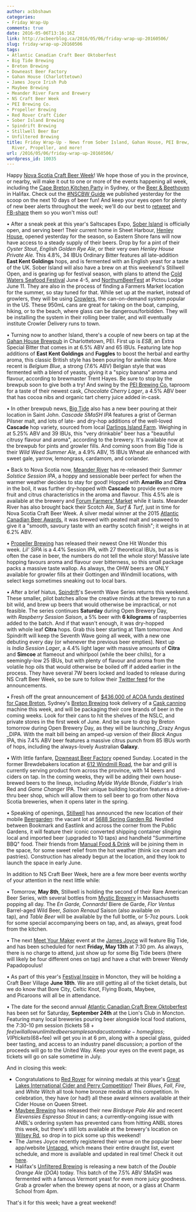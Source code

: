 ```yaml
---
author: acbbshawn
categories:
- Friday Wrap-Up
comments: true
date: 2016-05-06T13:16:16Z
link: http://acbeerblog.ca/2016/05/06/friday-wrap-up-20160506/
slug: friday-wrap-up-20160506
tags:
- Atlantic Canadian Craft Beer Oktoberfest
- Big Tide Brewing
- Breton Brewing
- Downeast Beer Factory
- Gahan House (Charlottetown)
- James Joyce Irish Pub
- Maybee Brewing
- Meander River Farm and Brewery
- NS Craft Beer Week
- PEI Brewing Co.
- Propeller Brewing
- Red Rover Craft Cider
- Sober Island Brewing
- Spindrift Brewing
- Stillwell Beer Bar
- Unfiltered Brewing
title: Friday Wrap-Up - News from Sober Island, Gahan House, PEI Brew, Big Tide, Meander
  River, Propeller, and more!
url: /2016/05/06/friday-wrap-up-20160506/
wordpress_id: 10035
---
```


Happy [Nova Scotia Craft Beer Week](http://nscraftbeer.ca/craftbeerweek/)! We hope those of you in the province, or nearby, will make it out to one or more of the events happening all week, including the [Cape Breton Kitchen Party](https://www.universe.com/events/cape-breton-kitchen-party-centre-200-tickets-C9YQVP) in Sydney, or the [Beer & Beethoven](https://halifaxforum.etixnow.com/events/symphony-nova-scotia/may-6-2016/halifax-forum-mpc) in Halifax. Check out the [#NSCBW Guide](http://acbeerblog.ca/2016/05/04/nova-scotia-craft-beer-week-2016/) we published yesterday for the scoop on the next 10 days of beer fun! And keep your eyes open for plenty of new beer alerts throughout the week; we'll do our best to [retweet](https://twitter.com/ACBeerBlog) and [FB-share](https://www.facebook.com/ACBeerBlog/) them so you won't miss out!

• After a sneak peek at this year's Saltscapes Expo, [Sober Island](https://www.facebook.com/soberislandbrewing/?fref=ts) is officially open, and serving beer! Their current home in Sheet Harbour, [Henley House](https://www.facebook.com/TheHenleyHouse/), opened yesterday for the season, so Eastern Shore fans will now have access to a steady supply of their beers. Drop by for a pint of their _Oyster Stout_, _English Golden Rye Ale_, or their very own _Henley House Private Ale._ This 4.8%, 34 IBUs Ordinary Bitter features all late-addition **East Kent Goldings** hops, and is fermented with an English yeast for a taste of the UK. Sober Island will also have a brew on at this weekend's Stillwell Open, and is gearing up for festival season, with plans to attend the [Cold Waters Seafood Festival](http://coldwaterfestival.ca/home/index.php/coldwaters/) June 4-5, and [NorthumBeerFest](http://pictoulodge.com/northumbeerfest/) at Pictou Lodge June 11. They are also in the process of finding a Farmers Market location for the summer, so stay tuned for that. While set up at the market, instead of growlers, they will be using [Crowlers](http://www.dixiecanner.com/crowlers/), the can-on-demand system popular in the US. These 950mL cans are great for taking on the boat, camping, hiking, or to the beach, where glass can be dangerous/forbidden. They will be installing the system in their rolling beer trailer, and will eventually institute Crowler Delivery runs to town.

• Turning now to another Island, there's a couple of new beers on tap at the [Gahan House Brewpub](http://charlottetown.gahan.ca/) in Charlottetown, PEI. First up is _ESB_, an Extra Special Bitter that comes in at 6.5% ABV and 65 IBUs. Featuring late hop additions of **East Kent Goldings** and **Fuggles** to boost the herbal and earthy aroma, this classic British style has been pouring for awhile now. More recent is _Belgium Blue_, a strong (7.6% ABV) Belgian style that was fermented with a blend of yeasts, giving it a "spicy banana" aroma and flavour, according to brewmaster Trent Hayes. Be sure to stop by the brewpub soon to give both a try! And swing by the [PEI Brewing Co.](http://peibrewingcompany.com/) taproom for a taste of their newest cask, _Chocolate Cherry Lager_, a 4.5% ABV beer that has cocoa nibs and organic tart cherry juice added in-cask.

• In other brewpub news, [Big Tide](https://www.facebook.com/pages/Big-Tide-Brewing-Co/301456876447) also has a new beer pouring at their location in Saint John. _Cascade SMaSH IPA_ features a grist of German Pilsner malt, and lots of late- and dry-hop additions of the well-loved **Cascade** hop variety, sourced from local [Darlings Island Farm](https://www.google.ca/maps/place/Darlings+Island,+NB/@45.5096019,-66.157274,10z/data=!4m5!3m4!1s0x4ca701cb5fd17aad:0xdcc2e2926bfdc4cc!8m2!3d45.5096037!4d-65.8771225). Weighing in at 5.25% ABV and 39 IBUs, this "very drinkable" beer has a "beautiful citrusy flavour and aroma", according to the brewery. It's available now at the brewpub for pints and growler fills. And coming soon from Big Tide is their _Wild Weed Summer Ale_, a 4.9% ABV, 15 IBUs Wheat ale enhanced with sweet gale, yarrow, lemongrass, cardamom, and coriander.

• Back to Nova Scotia now, [Meander River](http://www.meanderriverfarm.ca/) has re-released their _Summer Solstice Session IPA_, a hoppy and sessionable beer perfect for when the warmer weather decides to stay for good! Hopped with **Amarillo** and **Citra** in the boil, it was further dry-hopped with **Cascade** to provide even more fruit and citrus characteristics in the aroma and flavour. This 4.5% ale is available at the brewery and [Forum Farmers' Market](http://forumfarmersmarket.ca/) while it lasts. Meander River has also brought back their Scotch Ale, _Surf & Turf_, just in time for Nova Scotia Craft Beer Week. A silver medal winner at the 2015 [Atlantic Canadian Beer Awards](https://www.facebook.com/BeerAwardsAtlantic/), it was brewed with peated malt and seaweed to give it a "smooth, savoury taste with an earthy scotch finish"; it weighs in at 6.2% ABV.

• [Propeller Brewing](http://www.drinkpropeller.ca/) has released their newest One Hit Wonder this week. _Lil' SIPA_ is a 4.4% Session IPA, with 27 theoretical IBUs, but as is often the case in beer, the numbers do not tell the whole story! Massive late hopping favours aroma and flavour over bitterness, so this small package packs a massive taste wallop. As always, the OHW beers are ONLY available for growler fills at their Gottingen and Windmill locations, with select kegs sometimes sneaking out to local bars.

• After a brief hiatus, [Spindrift](http://spindriftbrewing.com/)'s Seventh Wave Series returns this weekend. These smaller, pilot batches allow the creative minds at the brewery to run a bit wild, and brew up beers that would otherwise be impractical, or not feasible. The series continues **Saturday** during Open Brewery Day, with _Raspberry Session Saison_, a 5% beer with **6 kilograms** of raspberries added to the batch. And if that wasn't enough, it was dry-hopped with whole leaf **Citra** hops. Grab this beer starting at 11am tomorrow. And Spindrift will keep the Seventh Wave going all week, with a new one debuting every day (or whenever the previous beer empties). Next up is _India Session Lager_, a 4.4% light lager with massive amounts of **Citra** and **Simcoe** at flameout and whirlpool (while the beer chills), for a seemingly-low 25 IBUs, but with plenty of flavour and aroma from the volatile hop oils that would otherwise be boiled off if added earlier in the process. They have several 7W beers locked and loaded to release during NS Craft Beer Week, so be sure to follow their [Twitter feed](http://www.twitter.com/Spindrift_Brew) for the announcements.

• Fresh off the great announcement of [$436,000 of ACOA funds destined for Cape Breton](http://www.acoa-apeca.gc.ca/eng/Agency/MediaRoom/NewsReleases/Pages/4766.aspx), Sydney's [Breton Brewing](http://bretonbrewing.ca/) took delivery of a [Cask canning](http://www.cask.com/) machine this week, and will be packaging their core brands of beer in the coming weeks. Look for their cans to hit the shelves of the NSLC, and private stores in the first week of June. And be sure to drop by Breton tomorrow during Open Brewery Day, as they will be launching _Crazy Angus _DIPA. With the malt bill being an amped-up version of their _Black Angus_ IPA, this 7.4% ABV beer features a massive citrus punch from 85 IBUs worth of hops, including the always-lovely Australian **Galaxy**.

• With little fanfare, [Downeast Beer Factory](http://downeastbeerfactory.com/) opened Sunday. Located in the former Brewdebakers location at [612 Windmill Road](https://www.google.com/maps/place/612+Windmill+Rd,+Dartmouth,+NS+B3B+1B5,+Canada/@44.6977451,-63.6045447,17z/data=!3m1!4b1!4m5!3m4!1s0x4b5a26d4283bfa69:0xa415acd66ca64dd4!8m2!3d44.6977413!4d-63.602356), the bar and grill is currently serving product from across the province, with 14 beers and ciders on tap. In the coming weeks, they will be adding their own house-brewed beers to the lineup, including _Mylde Wylde_ Blonde, _Fiddler's_ Irish Red and _Game Changer_ IPA. Their unique building location features a drive-thru beer shop, which will allow them to sell beer to go from other Nova Scotia breweries, when it opens later in the spring.

• Speaking of openings, [Stillwell](http://www.barstillwell.com/) has announced the new location of their mobile [Beergarden](http://www.barstillwell.com/beergarden): the vacant lot at [5688 Spring Garden Rd](https://www.google.ca/maps/place/5688+Spring+Garden+Rd,+Halifax/data=!4m2!3m1!1s0x4b5a223181d77485:0x55888c23fb35d3ad?sa=X&ved=0ahUKEwim-eXYmcXMAhVDdT4KHZpTBIEQ8gEIGjAA). Nestled between Bookmark and Eastlink and across the corner from the Public Gardens, it will feature their iconic converted shipping container slinging local and imported beer (upgraded to 10 taps) and handheld "Summertime BBQ" food. Their friends from [Manual Food & Drink](http://www.manualfoodanddrinkco.com/) will be joining them in the space, for some sweet relief from the hot weather (think ice cream and pastries). Construction has already begun at the location, and they look to launch the space in early June.

In addition to NS Craft Beer Week, here are a few more beer events worthy of your attention in the next little while:

• Tomorrow, **May 8th**, Stillwell is holding the second of their Rare American Beer Series, with several bottles from [Mystic Brewery](http://www.mystic-brewery.com/) in Massachusetts popping all day. The _En Garde, Connards!_ Biere de Garde, _Flor Ventus_ Barrel-aged Wild Beer, _Saison Renaud_ Saison (also available on tap), and _Table Beer_ will be available by the full bottle, or 5-7oz pours. Look for some special accompanying beers on tap, and, as always, great food from the kitchen.

• The next [Meet Your Maker](https://www.facebook.com/events/1690648151194676/) event at the [James Joyce](https://www.facebook.com/FoodatTheCrownDowntown) will feature Big Tide, and has been scheduled for next **Friday, May 13th** at 7:30 pm. As always, there is no charge to attend, just show up for some Big Tide beers (there will likely be four different ones on tap) and have a chat with brewer Wendy Papadopoulus!

• As part of this year's [Festival Inspire](http://larticisvp.com/festival-inspire/) in Moncton, they will be holding a Craft Beer Village **June 18th**. We are still getting all of the ticket details, but we do know that Bore City, Celtic Knot, Flying Boats, Maybee, and Picaroons will all be in attendance.

• The date for the second annual [Atlantic Canadian Craft Brew Oktoberfest](https://www.facebook.com/events/1034670523270508/) has been set for Saturday, **September 24th** at the Lion's Club in Moncton. Featuring many local breweries pouring beer alongside local food stations, the 7:30-10 pm session (tickets $58+fee) will allow unlimited beer samples and a custom take-home glass; VIP tickets ($68+fee) will get you in at 6 pm, along with a special glass, guided beer tasting, and access to an industry panel discussion; a portion of the proceeds will go to the United Way. Keep your eyes on the event page, as tickets will go on sale sometime in July.

And in closing this week:

- Congratulations to [Red Rover](http://www.redroverbrew.com/) for winning medals at this year's [Great Lakes International Cider and Perry Competition](http://glintcap.org/)! Their _Blues_, _Fall_, _Fire_, and _White Witch_ all took home bronze medals at this competition. In celebration, they have (or had!) all these award winners available at their Cider House on Queen Street.
- [Maybee Brewing](http://www.maybeebrew.com/) has released their new _Birdseye Pale Ale_ and recent _Elevensies Espresso Stout_ in cans; a currently-ongoing issue with ANBL's ordering system has prevented cans from hitting ANBL stores this week, but there's still lots available at the brewery's location on [Wilsey Rd](https://www.google.ca/maps/place/559+Wilsey+Rd,+Fredericton,+NB+E3B+7K1/@45.9149203,-66.6174547,17z/data=!3m1!4b1!4m5!3m4!1s0x4ca421a14aeb763b:0xadca32dbf17d1a0d!8m2!3d45.9149203!4d-66.615266), so drop in to pick some up this weekend!
- The James Joyce recently registered their venue on the popular beer app/website [Untappd](https://untappd.com/), which means their entire draught list, event schedule, and more is available and updated in real time! Check it out [here](https://untappd.com/v/james-joyce-pub/421109).
- Halifax's [Unfiltered Brewing](http://unfuckingfiltered.com/) is releasing a new batch of the _Double Orange Ale_ (_DOA_) today. This batch of the 7.5% ABV SMaSH was fermented with a famous Vermont yeast for even more juicy goodness. Grab a growler when the brewey opens at noon, or a glass at Charm School from 4pm.

That's it for this week; have a great weekend!
